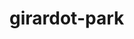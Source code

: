 # girardot-park

<!--Fonts:
    font-family: 'Harmattan', sans-serif # robótica estilo terminal de los 80s
    font-family: 'Play', sans-serif # Semi cuadrada la letra.
    font-family: 'Cuprum', sans-serif # Letra más estirada hacia arriba, casi no se lee porque está muy junta.
    font-family: 'Satisfy', cursive # Cursiva, se ve muy bonita.
    font-family: 'Righteous', cursive # Gruesa, y semi cursiva, como para títulos.
    font-family: 'Bad Script', cursive # Cursiva delgada como para parrafos en cartas.
    font-family: 'Reem Kufi', sans-serif # Bonita para parrafos
    
    Colors

    #161C2E;                   BG night Azul oscuro.
    white;                     BG day Blanco.
    rgb(217, 217, 217);        Gris claro (usado en cajas de intros)
    #EF6C35;                   Mandarina o zanahoria
    #FFF5F5;                   beish muy claro 
    #C02727;                   Vino tinto rosa. (usado en botón)
    
    
    -->
